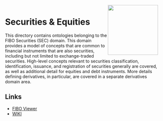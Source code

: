 <img src="https://spec.edmcouncil.org/fibo/htmlpages/master/latest/img/logo.66a988fe.png" width="165" align="right"/>

# Securities & Equities

This directory contains ontologies belonging to the FIBO Securities (SEC) domain. This domain provides a model of concepts that are common to financial instruments that are also securities, including but not limited to exchange-traded securities. High-level concepts relevant to securities classification, identification, issuance, and registration of securities generally are covered, as well as additional detail for equities and debt instruments. More details defining derivatives, in particular, are covered in a separate derivatives domain area.

## Links

- [FIBO Viewer](https://spec.edmcouncil.org/fibo/ontology/SEC/MetadataSEC/SECDomain)
- [WIKI](https://wiki.edmcouncil.org/display/SEC)
